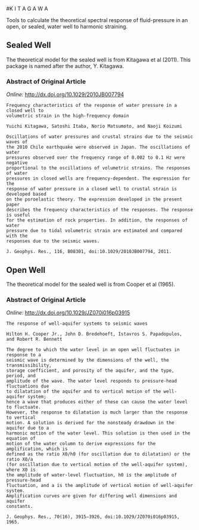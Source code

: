#K I T A G A W A

Tools to calculate the theoretical spectral response 
of
fluid-pressure in an open, or sealed, water well
to
harmonic straining.

## Sealed Well

The theoretical model for the sealed well
is from Kitagawa et al (2011). 
This package 
is named after the author, Y. Kitagawa.

### Abstract of Original Article

*Online:* http://dx.doi.org/10.1029/2010JB007794

	Frequency characteristics of the response of water pressure in a closed well to
	volumetric strain in the high-frequency domain

	Yuichi Kitagawa, Satoshi Itaba, Norio Matsumoto, and Naoji Koizumi

	Oscillations of water pressures and crustal strains due to the seismic waves of
	the 2010 Chile earthquake were observed in Japan. The oscillations of water
	pressures observed over the frequency range of 0.002 to 0.1 Hz were negative
	proportional to the oscillations of volumetric strains. The responses of water
	pressures in closed wells are frequency-dependent. The expression for the
	response of water pressure in a closed well to crustal strain is developed based
	on the poroelastic theory. The expression developed in the present paper
	describes the frequency characteristics of the responses. The response is useful
	for the estimation of rock properties. In addition, the responses of water
	pressure due to tidal volumetric strain are estimated and compared with the
	responses due to the seismic waves.

	J. Geophys. Res., 116, B08301, doi:10.1029/2010JB007794, 2011.

## Open Well

The theoretical model for the sealed well
is from Cooper et al (1965). 

### Abstract of Original Article

*Online:* http://dx.doi.org/10.1029/JZ070i016p03915

	The response of well-aquifer systems to seismic waves

	Hilton H. Cooper Jr., John D. Bredehoeft, Istavros S. Papadopulos,
	and Robert R. Bennett

	The degree to which the water level in an open well fluctuates in response to a
	seismic wave is determined by the dimensions of the well, the transmissibility,
	storage coefficient, and porosity of the aquifer, and the type, period, and
	amplitude of the wave. The water level responds to pressure-head fluctuations due
	to dilatation of the aquifer and to vertical motion of the well-aquifer system;
	hence a wave that produces either of these can cause the water level to fluctuate.
	However, the response to dilatation is much larger than the response to vertical
	motion. A solution is derived for the nonsteady drawdown in the aquifer due to a
	harmonic motion of the water level. This solution is then used in the equation of
	motion of the water column to derive expressions for the amplification, which is
	defined as the ratio X0/h0 (for oscillation due to dilatation) or the ratio X0/a
	(for oscillation due to vertical motion of the well-aquifer system), where X0 is
	the amplitude of water-level fluctuation, h0 is the amplitude of pressure-head
	fluctuation, and a is the amplitude of vertical motion of well-aquifer system.
	Amplification curves are given for differing well dimensions and aquifer
	constants.

	J. Geophys. Res., 70(16), 3915–3926, doi:10.1029/JZ070i016p03915, 1965.


